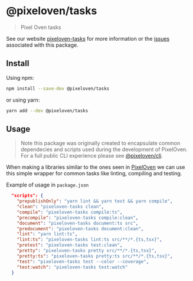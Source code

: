 # @pixeloven/tasks

> Pixel Oven tasks

See our website [pixeloven-tasks](https://github.com/pixeloven/pixeloven) for more information or the [issues](https://github.com/pixeloven/pixeloven) associated with this package.

## Install

Using npm:

```sh
npm install --save-dev @pixeloven/tasks
```

or using yarn:

```sh
yarn add --dev @pixeloven/tasks
```

## Usage
> Note this package was originally created to encapsulate common dependecies and scripts used during the development of PixelOven. For a full public CLI experience please see [@pixeloven/cli](https://www.npmjs.com/package/@pixeloven/cli).

When making a libraries similar to the ones seen in [PixelOven](https://github.com/pixeloven/pixeloven) we can use this simple wrapper for common tasks like linting, compiling and testing. 

Example of usage in `package.json`
```json
  "scripts": {
    "prepublishOnly": "yarn lint && yarn test && yarn compile",
    "clean": "pixeloven-tasks clean",
    "compile": "pixeloven-tasks compile:ts",
    "precompile": "pixeloven-tasks compile:clean",
    "document": "pixeloven-tasks document:ts src",
    "predocument": "pixeloven-tasks document:clean",
    "lint": "yarn lint:ts",
    "lint:ts": "pixeloven-tasks lint:ts src/**/*.{ts,tsx}",
    "pretest": "pixeloven-tasks test:clean",
    "pretty": "pixeloven-tasks pretty src/**/*.{ts,tsx}",
    "pretty:ts": "pixeloven-tasks pretty:ts src/**/*.{ts,tsx}",
    "test": "pixeloven-tasks test --color --coverage",
    "test:watch": "pixeloven-tasks test:watch"
  }
```